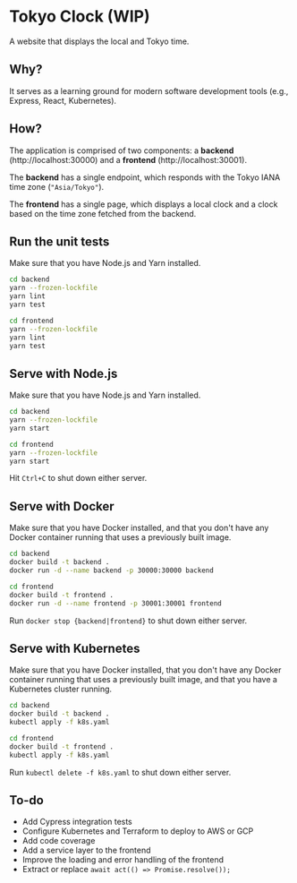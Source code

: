 # Tokyo Clock (WIP)

A website that displays the local and Tokyo time.

## Why?

It serves as a learning ground for modern software development tools (e.g., Express, React, Kubernetes).

## How?

The application is comprised of two components: a **backend** (http://localhost:30000) and a **frontend** (http://localhost:30001).

The **backend** has a single endpoint, which responds with the Tokyo IANA time zone (`"Asia/Tokyo"`).

The **frontend** has a single page, which displays a local clock and a clock based on the time zone fetched from the backend.

## Run the unit tests

Make sure that you have Node.js and Yarn installed.

```sh
cd backend
yarn --frozen-lockfile
yarn lint
yarn test
```

```sh
cd frontend
yarn --frozen-lockfile
yarn lint
yarn test
```

## Serve with Node.js

Make sure that you have Node.js and Yarn installed.

```sh
cd backend
yarn --frozen-lockfile
yarn start
```

```sh
cd frontend
yarn --frozen-lockfile
yarn start
```

Hit `Ctrl+C` to shut down either server.

## Serve with Docker

Make sure that you have Docker installed, and that you don't have any Docker container running that uses a previously built image.

```sh
cd backend
docker build -t backend .
docker run -d --name backend -p 30000:30000 backend
```

```sh
cd frontend
docker build -t frontend .
docker run -d --name frontend -p 30001:30001 frontend
```

Run `docker stop {backend|frontend}` to shut down either server.

## Serve with Kubernetes

Make sure that you have Docker installed, that you don't have any Docker container running that uses a previously built image, and that you have a Kubernetes cluster running.

```sh
cd backend
docker build -t backend .
kubectl apply -f k8s.yaml
```

```sh
cd frontend
docker build -t frontend .
kubectl apply -f k8s.yaml
```

Run `kubectl delete -f k8s.yaml` to shut down either server.

## To-do

- Add Cypress integration tests
- Configure Kubernetes and Terraform to deploy to AWS or GCP
- Add code coverage
- Add a service layer to the frontend
- Improve the loading and error handling of the frontend
- Extract or replace `await act(() => Promise.resolve());`
